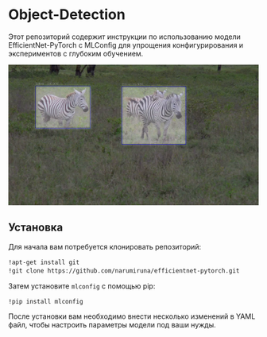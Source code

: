 # Object-Detection

Этот репозиторий содержит инструкции по использованию модели EfficientNet-PyTorch с MLConfig для упрощения конфигурирования и экспериментов с глубоким обучением.

![Пример изображения](screenshot.png)

## Установка

Для начала вам потребуется клонировать репозиторий:

```bash
!apt-get install git
!git clone https://github.com/narumiruna/efficientnet-pytorch.git
```

Затем установите `mlconfig` с помощью pip: 
```bash 
!pip install mlconfig
```

После установки вам необходимо внести несколько изменений в YAML файл, чтобы настроить параметры модели под ваши нужды.


